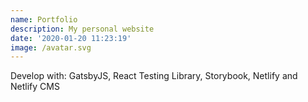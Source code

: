 ```yaml
---
name: Portfolio
description: My personal website
date: '2020-01-20 11:23:19'
image: /avatar.svg
---
```

Develop with: GatsbyJS, React Testing Library, Storybook, Netlify and Netlify CMS
